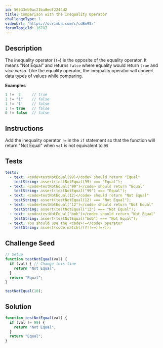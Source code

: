 ```yaml
---
id: 56533eb9ac21ba0edf2244d2
title: Comparison with the Inequality Operator
challengeType: 1
videoUrl: 'https://scrimba.com/c/cdBm9Sr'
forumTopicId: 16787
---
```


## Description

<section id='description'>

The inequality operator (`!=`) is the opposite of the equality operator. It means "Not Equal" and returns `false` where equality would return `true` and *vice versa*. Like the equality operator, the inequality operator will convert data types of values while comparing.

**Examples**

```js
1 !=  2     // true
1 != "1"    // false
1 != '1'    // false
1 != true   // false
0 != false  // false
```

</section>

## Instructions

<section id='instructions'>

Add the inequality operator `!=` in the `if` statement so that the function will return "Not Equal" when `val` is not equivalent to `99`

</section>

## Tests

<section id='tests'>

```yml
tests:
  - text: <code>testNotEqual(99)</code> should return "Equal"
    testString: assert(testNotEqual(99) === "Equal");
  - text: <code>testNotEqual("99")</code> should return "Equal"
    testString: assert(testNotEqual("99") === "Equal");
  - text: <code>testNotEqual(12)</code> should return "Not Equal"
    testString: assert(testNotEqual(12) === "Not Equal");
  - text: <code>testNotEqual("12")</code> should return "Not Equal"
    testString: assert(testNotEqual("12") === "Not Equal");
  - text: <code>testNotEqual("bob")</code> should return "Not Equal"
    testString: assert(testNotEqual("bob") === "Not Equal");
  - text: You should use the <code>!=</code> operator
    testString: assert(code.match(/(?!!==)!=/));

```

</section>

## Challenge Seed

<section id='challengeSeed'>

<div id='js-seed'>

```js
// Setup
function testNotEqual(val) {
  if (val) { // Change this line
    return "Not Equal";
  }
  return "Equal";
}

testNotEqual(10);
```

</div>

</section>

## Solution

<section id='solution'>

```js
function testNotEqual(val) {
  if (val != 99) {
    return "Not Equal";
  }
  return "Equal";
}
```

</section>
